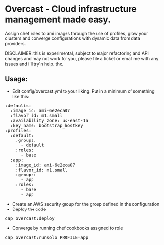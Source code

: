 # Overcast - Cloud infrastructure management made easy.
Assign chef roles to ami images through the use of profiles,
grow your clusters and converge configurations with dynamic data from data providers.

DISCLAIMER: this is experimental, subject to major refactoring and API changes and may not work for you, please file a ticket or email me with any issues and i'll try'n help. thx.

## Usage:

- Edit config/overcast.yml to your liking.
Put in a minimum of something like this:
<pre>
:defaults:
  :image_id: ami-6e2eca07
  :flavor_id: m1.small
  :availability_zone: us-east-1a
  :key_name: bootstrap_hostkey
:profiles:
  :default:
    :groups:
      - default 
    :roles:
      - base
  :app:
    :image_id: ami-6e2eca07
    :flavor_id: m1.small
    :groups:
      - app
    :roles:
      - base
      - app
</pre>
- Create an AWS security group for the group defined in the configuration
- Deploy the code
<pre>cap overcast:deploy</pre>
- Converge by running chef cookbooks assigned to role
<pre>cap overcast:runsolo PROFILE=app</pre>
